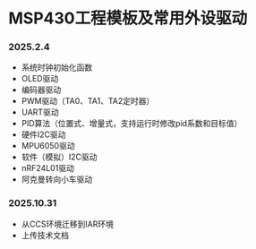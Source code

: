 # MSP430工程模板及常用外设驱动

### 2025.2.4
- 系统时钟初始化函数
- OLED驱动
- 编码器驱动
- PWM驱动（TA0、TA1、TA2定时器）
- UART驱动
- PID算法（位置式、增量式，支持运行时修改pid系数和目标值）
- 硬件I2C驱动
- MPU6050驱动
- 软件（模拟）I2C驱动
- nRF24L01驱动
- 阿克曼转向小车驱动

### 2025.10.31
- 从CCS环境迁移到IAR环境
- 上传技术文档

